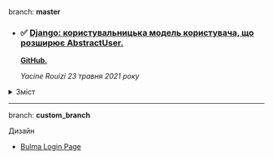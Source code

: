 branch: __master__
- ### ✅ [Django: користувальницька модель користувача, що розширює AbstractUser.](https://dontrepeatyourself.org/post/django-custom-user-model-extending-abstractuser/)
    __[GitHub.](https://github.com/Rouizi/django-custom-user-model)__

    _Yacine Rouizi 23 травня 2021 року_

<details>
<summary>Зміст</summary>

- [Вступ]()
- [Налаштування проекту]()
- [Custom Manager Розширення BaseUserManager]()
- [Розширення моделі користувача AbstractUser]()
- [Форми реєстрації та входу]()
- [Адміністратор спеціального користувача]()
- [Створіть базову систему аутентифікації]()
- [Подальше читання]()

</details>

---

branch: **custom_branch**

Дизайн
- [Bulma Login Page](https://www.tutorialsplane.com/bulma-login-page/)

